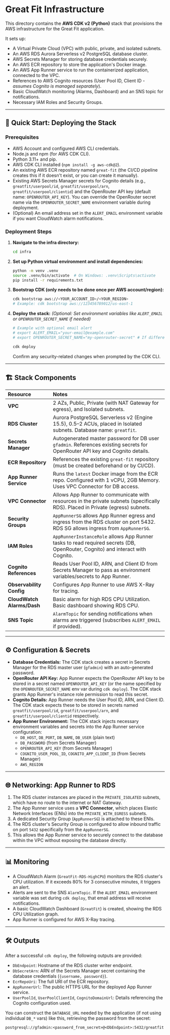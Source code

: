 # Great Fit Infrastructure

This directory contains the **AWS CDK v2 (Python)** stack that provisions the AWS infrastructure for the Great Fit application.

It sets up:

*   A Virtual Private Cloud (VPC) with public, private, and isolated subnets.
*   An AWS RDS Aurora Serverless v2 PostgreSQL database cluster.
*   AWS Secrets Manager for storing database credentials securely.
*   An AWS ECR repository to store the application's Docker image.
*   An AWS App Runner service to run the containerized application, connected to the VPC.
*   References to AWS Cognito resources (User Pool ID, Client ID - *assumes Cognito is managed separately*).
*   Basic CloudWatch monitoring (Alarms, Dashboard) and an SNS topic for notifications.
*   Necessary IAM Roles and Security Groups.

---

## 🚀 Quick Start: Deploying the Stack

### Prerequisites

*   AWS Account and configured AWS CLI credentials.
*   Node.js and npm (for AWS CDK CLI).
*   Python 3.11+ and pip.
*   AWS CDK CLI installed (`npm install -g aws-cdk@2`).
*   An existing AWS ECR repository named `great-fit` (the CI/CD pipeline creates this if it doesn't exist, or you can create it manually).
*   Existing AWS Secrets Manager secrets for Cognito details (e.g., `greatfit/userpool/id`, `greatfit/userpool/arn`, `greatfit/userpool/clientid`) and the OpenRouter API key (default name: `OPENROUTER_API_KEY`). You can override the OpenRouter secret name via the `OPENROUTER_SECRET_NAME` environment variable during deployment.
*   (Optional) An email address set in the `ALERT_EMAIL` environment variable if you want CloudWatch alarm notifications.

### Deployment Steps

1.  **Navigate to the infra directory:**
    ```bash
    cd infra
    ```

2.  **Set up Python virtual environment and install dependencies:**
    ```bash
    python -m venv .venv
    source .venv/bin/activate  # On Windows: .venv\Scripts\activate
    pip install -r requirements.txt
    ```

3.  **Bootstrap CDK (only needs to be done once per AWS account/region):**
    ```bash
    cdk bootstrap aws://<YOUR_ACCOUNT_ID>/<YOUR_REGION>
    # Example: cdk bootstrap aws://123456789012/us-east-1
    ```

4.  **Deploy the stack:**
    *(Optional: Set environment variables like `ALERT_EMAIL` or `OPENROUTER_SECRET_NAME` if needed)*
    ```bash
    # Example with optional email alert
    # export ALERT_EMAIL="your-email@example.com"
    # export OPENROUTER_SECRET_NAME="my-openrouter-secret" # If different from default

    cdk deploy
    ```
    Confirm any security-related changes when prompted by the CDK CLI.

---

## 🏗 Stack Components

| Resource                     | Notes                                                                                                                            |
| :--------------------------- | :------------------------------------------------------------------------------------------------------------------------------- |
| **VPC**                      | 2 AZs, Public, Private (with NAT Gateway for egress), and Isolated subnets.                                                      |
| **RDS Cluster**              | Aurora PostgreSQL Serverless v2 (Engine 15.5), 0.5–2 ACUs, placed in Isolated subnets. Database name: `greatfit`.                 |
| **Secrets Manager**          | Autogenerated master password for DB user `gfadmin`. References existing secrets for OpenRouter API key and Cognito details.       |
| **ECR Repository**           | References the existing `great-fit` repository (must be created beforehand or by CI/CD).                                         |
| **App Runner Service**       | Runs the `latest` Docker image from the ECR repo. Configured with 1 vCPU, 2GB Memory. Uses VPC Connector for DB access.           |
| **VPC Connector**            | Allows App Runner to communicate with resources in the private subnets (specifically RDS). Placed in Private (egress) subnets.   |
| **Security Groups**          | `AppRunnerSG` allows App Runner egress and ingress from the RDS cluster on port 5432. RDS SG allows ingress from `AppRunnerSG`.    |
| **IAM Roles**                | `AppRunnerInstanceRole` allows App Runner tasks to read required secrets (DB, OpenRouter, Cognito) and interact with Cognito.    |
| **Cognito References**       | Reads User Pool ID, ARN, and Client ID from Secrets Manager to pass as environment variables/secrets to App Runner.                |
| **Observability Config**     | Configures App Runner to use AWS X-Ray for tracing.                                                                              |
| **CloudWatch Alarms/Dash**   | Basic alarm for high RDS CPU Utilization. Basic dashboard showing RDS CPU.                                                         |
| **SNS Topic**                | `AlarmTopic` for sending notifications when alarms are triggered (subscribes `ALERT_EMAIL` if provided).                           |

---

## ⚙️ Configuration & Secrets

*   **Database Credentials:** The CDK stack creates a secret in Secrets Manager for the RDS master user (`gfadmin`) with an auto-generated password.
*   **OpenRouter API Key:** App Runner expects the OpenRouter API key to be stored in a secret named `OPENROUTER_API_KEY` (or the name specified by the `OPENROUTER_SECRET_NAME` env var during `cdk deploy`). The CDK stack grants App Runner's instance role permission to read this secret.
*   **Cognito Details:** App Runner needs the User Pool ID, ARN, and Client ID. The CDK stack expects these to be stored in secrets named `greatfit/userpool/id`, `greatfit/userpool/arn`, and `greatfit/userpool/clientid` respectively.
*   **App Runner Environment:** The CDK stack injects necessary environment variables and secrets into the App Runner service configuration:
    *   `DB_HOST`, `DB_PORT`, `DB_NAME`, `DB_USER` (plain text)
    *   `DB_PASSWORD` (from Secrets Manager)
    *   `OPENROUTER_API_KEY` (from Secrets Manager)
    *   `COGNITO_USER_POOL_ID`, `COGNITO_APP_CLIENT_ID` (from Secrets Manager)
    *   `AWS_REGION`

---

## 🌐 Networking: App Runner to RDS

1.  The RDS cluster instances are placed in the `PRIVATE_ISOLATED` subnets, which have no route to the internet or NAT Gateway.
2.  The App Runner service uses a **VPC Connector**, which places Elastic Network Interfaces (ENIs) into the `PRIVATE_WITH_EGRESS` subnets.
3.  A dedicated Security Group (`AppRunnerSG`) is attached to these ENIs.
4.  The RDS cluster's Security Group is configured to allow inbound traffic on port `5432` specifically from the `AppRunnerSG`.
5.  This allows the App Runner service to securely connect to the database within the VPC without exposing the database directly.

---

## 📊 Monitoring

*   A CloudWatch Alarm (`GreatFit-RDS-HighCPU`) monitors the RDS cluster's CPU utilization. If it exceeds 80% for 3 consecutive minutes, it triggers an alert.
*   Alerts are sent to the SNS `AlarmTopic`. If the `ALERT_EMAIL` environment variable was set during `cdk deploy`, that email address will receive notifications.
*   A basic CloudWatch Dashboard (`GreatFit`) is created, showing the RDS CPU Utilization graph.
*   App Runner is configured for AWS X-Ray tracing.

---

## 🛠 Outputs

After a successful `cdk deploy`, the following outputs are provided:

*   `DbEndpoint`: Hostname of the RDS cluster writer endpoint.
*   `DbSecretArn`: ARN of the Secrets Manager secret containing the database credentials (`{username, password}`).
*   `EcrRepoUri`: The full URI of the ECR repository.
*   `AppRunnerUrl`: The public HTTPS URL for the deployed App Runner service.
*   `UserPoolId`, `UserPoolClientId`, `CognitoDomainUrl`: Details referencing the Cognito configuration used.

You can construct the `DATABASE_URL` needed by the application (if not using individual `DB_*` vars) like this, retrieving the password from the secret:

```
postgresql://gfadmin:<password_from_secret>@<DbEndpoint>:5432/greatfit
```
